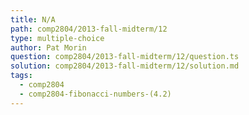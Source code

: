 ```yaml
---
title: N/A
path: comp2804/2013-fall-midterm/12
type: multiple-choice
author: Pat Morin
question: comp2804/2013-fall-midterm/12/question.ts
solution: comp2804/2013-fall-midterm/12/solution.md
tags:
  - comp2804
  - comp2804-fibonacci-numbers-(4.2)
---
```

